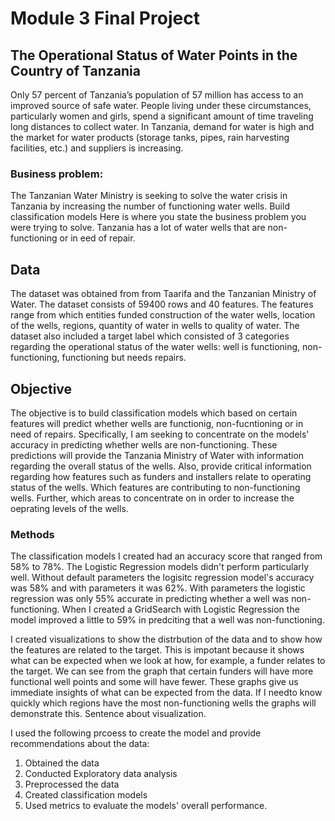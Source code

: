 
# Module 3 Final Project

## The Operational Status of Water Points in the Country of Tanzania
Only 57 percent of Tanzania’s population of 57 million has access to an improved source of safe water. People living under these circumstances, particularly women and girls, spend a significant amount of time traveling long distances to collect water.  In Tanzania, demand for water is high and the market for water products (storage tanks, pipes, rain harvesting facilities, etc.) and suppliers is increasing. 

### Business problem:
The Tanzanian Water Ministry is seeking to solve the water crisis in Tanzania by increasing the number of functioning water wells.  Build classification models Here is where you state the business problem you were trying to solve.  Tanzania has a lot of water wells that are non-functioning or in eed of repair.  

## Data
The dataset was obtained from from Taarifa and the Tanzanian Ministry of Water.  The dataset consists of 59400 rows and 40 features.  The features range from which entities funded construction of the water wells, location of the wells, regions, quantity of water in wells to quality of water.  The dataset also included a target label which consisted of 3 categories regarding the operational status of the water wells: well is functioning, non-functioning, functioning but needs repairs.  

## Objective
The objective is to build classification models which based on certain features will predict whether wells are functionig, non-fucntioning or in need of repairs.  Specifically, I am seeking to concentrate on the models' accuracy in predicting whether wells are non-functioning.  These predictions will provide the Tanzania Ministry of Water with information regarding the overall status of the wells.  Also, provide critical information regarding how features such as funders and installers relate to operating status of the wells. Which features are contributing to non-functioning wells.  Further, which areas to concentrate on in order to increase the oeprating levels of the wells.    

### Methods
The classification models I created had an accuracy score that ranged from 58% to 78%.  The Logistic Regression models didn't perform particularly well.  Without default parameters the logisitc regression model's accuracy was 58% and with parameters it was 62%.  With parameters the logistic regression was only 55% accurate in predicting whether a well was non-functioning.  When I created a GridSearch with Logistic Regression the model improved a little to 59% in predciting that a well was non-functioning.  

I created visualizations to show the distrbution of the data and to show how the features are related to the target.  This is impotant because it shows what can be 
expected when we look at how, for example, a funder relates to the target.  We can see from the graph that certain funders will have more functional well points and some will have fewer.  These graphs give us immediate insights of what can be expected from the data.  If I needto know quickly which regions have the most non-functioning wells the graphs will demonstrate this. 
Sentence about visualization.

I used the following prcoess to create the model and provide recommendations about the data:<br>
1) Obtained the data
2) Conducted Exploratory data analysis
3) Preprocessed the data
4) Created classification models
5) Used metrics to evaluate the models' overall performance.



